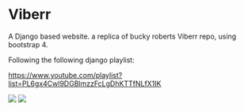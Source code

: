 # Viberr

A Django based website. a replica of bucky roberts Viberr repo, using bootstrap 4.

Following the following django playlist:

https://www.youtube.com/playlist?list=PL6gx4Cwl9DGBlmzzFcLgDhKTTfNLfX1IK

![](https://i.imgur.com/e3vKTQy.png)
![](https://i.imgur.com/ymhmlFw.png)
